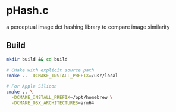 # pHash.c
a perceptual image dct hashing library to compare image similarity

## Build 

```bash 
mkdir build && cd build

# CMake with explicit source path
cmake .. -DCMAKE_INSTALL_PREFIX=/usr/local

# For Apple Silicon
cmake .. \
  -DCMAKE_INSTALL_PREFIX=/opt/homebrew \
  -DCMAKE_OSX_ARCHITECTURES=arm64
```